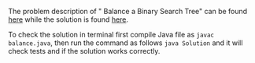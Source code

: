 The problem description of " Balance a Binary Search Tree" can be found [here](https://leetcode.com/problems/balance-a-binary-search-tree/) while the solution is found [here](https://github.com/aurimas13/LeetCode-HackerRank-MAANG/blob/main/LeetCode/Java%20Solutions/Balance%20a%20Binary%20Search%20Tree/balance.java).

To check the solution in terminal first compile Java file as `javac balance.java`, then run the command as follows `java Solution` and it will check tests and if the solution works correctly.